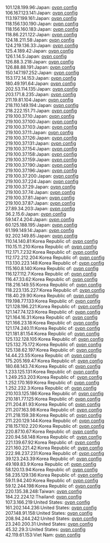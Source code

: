 101.128.199.96:Japan: [ovpn config](vpn/101_128_199_96.ovpn)  
106.167.123.141:Japan: [ovpn config](vpn/106_167_123_141.ovpn)  
113.197.199.161:Japan: [ovpn config](vpn/113_197_199_161.ovpn)  
118.156.130.190:Japan: [ovpn config](vpn/118_156_130_190.ovpn)  
118.156.160.183:Japan: [ovpn config](vpn/118_156_160_183.ovpn)  
118.86.221.122:Japan: [ovpn config](vpn/118_86_221_122.ovpn)  
124.18.211.58:Japan: [ovpn config](vpn/124_18_211_58.ovpn)  
124.219.136.33:Japan: [ovpn config](vpn/124_219_136_33.ovpn)  
125.4.189.42:Japan: [ovpn config](vpn/125_4_189_42.ovpn)  
126.1.14.5:Japan: [ovpn config](vpn/126_1_14_5.ovpn)  
126.88.3.218:Japan: [ovpn config](vpn/126_88_3_218.ovpn)  
126.88.88.191:Japan: [ovpn config](vpn/126_88_88_191.ovpn)  
150.147.197.252:Japan: [ovpn config](vpn/150_147_197_252.ovpn)  
153.172.14.153:Japan: [ovpn config](vpn/153_172_14_153.ovpn)  
180.49.191.64:Japan: [ovpn config](vpn/180_49_191_64.ovpn)  
202.53.114.135:Japan: [ovpn config](vpn/202_53_114_135.ovpn)  
203.171.8.235:Japan: [ovpn config](vpn/203_171_8_235.ovpn)  
211.19.81.104:Japan: [ovpn config](vpn/211_19_81_104.ovpn)  
218.110.149.194:Japan: [ovpn config](vpn/218_110_149_194.ovpn)  
218.222.151.71:Japan: [ovpn config](vpn/218_222_151_71.ovpn)  
219.100.37.10:Japan: [ovpn config](vpn/219_100_37_10.ovpn)  
219.100.37.100:Japan: [ovpn config](vpn/219_100_37_100.ovpn)  
219.100.37.103:Japan: [ovpn config](vpn/219_100_37_103.ovpn)  
219.100.37.11:Japan: [ovpn config](vpn/219_100_37_11.ovpn)  
219.100.37.126:Japan: [ovpn config](vpn/219_100_37_126.ovpn)  
219.100.37.131:Japan: [ovpn config](vpn/219_100_37_131.ovpn)  
219.100.37.154:Japan: [ovpn config](vpn/219_100_37_154.ovpn)  
219.100.37.158:Japan: [ovpn config](vpn/219_100_37_158.ovpn)  
219.100.37.159:Japan: [ovpn config](vpn/219_100_37_159.ovpn)  
219.100.37.190:Japan: [ovpn config](vpn/219_100_37_190.ovpn)  
219.100.37.196:Japan: [ovpn config](vpn/219_100_37_196.ovpn)  
219.100.37.200:Japan: [ovpn config](vpn/219_100_37_200.ovpn)  
219.100.37.224:Japan: [ovpn config](vpn/219_100_37_224.ovpn)  
219.100.37.29:Japan: [ovpn config](vpn/219_100_37_29.ovpn)  
219.100.37.74:Japan: [ovpn config](vpn/219_100_37_74.ovpn)  
219.100.37.81:Japan: [ovpn config](vpn/219_100_37_81.ovpn)  
219.100.37.87:Japan: [ovpn config](vpn/219_100_37_87.ovpn)  
27.89.34.203:Japan: [ovpn config](vpn/27_89_34_203.ovpn)  
36.2.15.6:Japan: [ovpn config](vpn/36_2_15_6.ovpn)  
59.147.4.204:Japan: [ovpn config](vpn/59_147_4_204.ovpn)  
60.125.188.195:Japan: [ovpn config](vpn/60_125_188_195.ovpn)  
61.199.149.14:Japan: [ovpn config](vpn/61_199_149_14.ovpn)  
92.202.149.85:Japan: [ovpn config](vpn/92_202_149_85.ovpn)  
110.14.140.81:Korea Republic of: [ovpn config](vpn/110_14_140_81.ovpn)  
110.15.11.210:Korea Republic of: [ovpn config](vpn/110_15_11_210.ovpn)  
112.171.7.232:Korea Republic of: [ovpn config](vpn/112_171_7_232.ovpn)  
112.172.212.204:Korea Republic of: [ovpn config](vpn/112_172_212_204.ovpn)  
113.130.223.148:Korea Republic of: [ovpn config](vpn/113_130_223_148.ovpn)  
115.160.8.140:Korea Republic of: [ovpn config](vpn/115_160_8_140.ovpn)  
116.127.112.7:Korea Republic of: [ovpn config](vpn/116_127_112_7.ovpn)  
116.47.33.62:Korea Republic of: [ovpn config](vpn/116_47_33_62.ovpn)  
118.216.149.55:Korea Republic of: [ovpn config](vpn/118_216_149_55.ovpn)  
118.223.135.227:Korea Republic of: [ovpn config](vpn/118_223_135_227.ovpn)  
118.40.29.90:Korea Republic of: [ovpn config](vpn/118_40_29_90.ovpn)  
119.198.77.133:Korea Republic of: [ovpn config](vpn/119_198_77_133.ovpn)  
121.128.196.221:Korea Republic of: [ovpn config](vpn/121_128_196_221.ovpn)  
121.147.74.123:Korea Republic of: [ovpn config](vpn/121_147_74_123.ovpn)  
121.164.16.31:Korea Republic of: [ovpn config](vpn/121_164_16_31.ovpn)  
121.166.23.18:Korea Republic of: [ovpn config](vpn/121_166_23_18.ovpn)  
121.174.240.11:Korea Republic of: [ovpn config](vpn/121_174_240_11.ovpn)  
121.181.81.154:Korea Republic of: [ovpn config](vpn/121_181_81_154.ovpn)  
125.132.128.105:Korea Republic of: [ovpn config](vpn/125_132_128_105.ovpn)  
125.132.75.172:Korea Republic of: [ovpn config](vpn/125_132_75_172.ovpn)  
125.138.62.197:Korea Republic of: [ovpn config](vpn/125_138_62_197.ovpn)  
14.44.23.55:Korea Republic of: [ovpn config](vpn/14_44_23_55.ovpn)  
175.205.169.47:Korea Republic of: [ovpn config](vpn/175_205_169_47.ovpn)  
180.68.143.74:Korea Republic of: [ovpn config](vpn/180_68_143_74.ovpn)  
1.233.125.131:Korea Republic of: [ovpn config](vpn/1_233_125_131.ovpn)  
1.249.253.203:Korea Republic of: [ovpn config](vpn/1_249_253_203.ovpn)  
1.252.170.169:Korea Republic of: [ovpn config](vpn/1_252_170_169.ovpn)  
1.252.232.3:Korea Republic of: [ovpn config](vpn/1_252_232_3.ovpn)  
210.103.125.186:Korea Republic of: [ovpn config](vpn/210_103_125_186.ovpn)  
210.181.77.125:Korea Republic of: [ovpn config](vpn/210_181_77_125.ovpn)  
211.204.81.93:Korea Republic of: [ovpn config](vpn/211_204_81_93.ovpn)  
211.207.163.98:Korea Republic of: [ovpn config](vpn/211_207_163_98.ovpn)  
211.218.159.38:Korea Republic of: [ovpn config](vpn/211_218_159_38.ovpn)  
211.220.129.144:Korea Republic of: [ovpn config](vpn/211_220_129_144.ovpn)  
218.157.102.220:Korea Republic of: [ovpn config](vpn/218_157_102_220.ovpn)  
220.87.10.67:Korea Republic of: [ovpn config](vpn/220_87_10_67.ovpn)  
220.94.58.148:Korea Republic of: [ovpn config](vpn/220_94_58_148.ovpn)  
221.139.67.92:Korea Republic of: [ovpn config](vpn/221_139_67_92.ovpn)  
221.160.221.42:Korea Republic of: [ovpn config](vpn/221_160_221_42.ovpn)  
222.98.237.231:Korea Republic of: [ovpn config](vpn/222_98_237_231.ovpn)  
39.123.243.39:Korea Republic of: [ovpn config](vpn/39_123_243_39.ovpn)  
49.169.83.9:Korea Republic of: [ovpn config](vpn/49_169_83_9.ovpn)  
58.120.13.94:Korea Republic of: [ovpn config](vpn/58_120_13_94.ovpn)  
58.235.129.136:Korea Republic of: [ovpn config](vpn/58_235_129_136.ovpn)  
59.11.94.240:Korea Republic of: [ovpn config](vpn/59_11_94_240.ovpn)  
59.12.244.198:Korea Republic of: [ovpn config](vpn/59_12_244_198.ovpn)  
220.135.38.248:Taiwan: [ovpn config](vpn/220_135_38_248.ovpn)  
184.22.224.12:Thailand: [ovpn config](vpn/184_22_224_12.ovpn)  
107.3.166.219:United States: [ovpn config](vpn/107_3_166_219.ovpn)  
161.202.144.236:United States: [ovpn config](vpn/161_202_144_236.ovpn)  
207.148.91.158:United States: [ovpn config](vpn/207_148_91_158.ovpn)  
208.94.244.242:United States: [ovpn config](vpn/208_94_244_242.ovpn)  
23.240.200.31:United States: [ovpn config](vpn/23_240_200_31.ovpn)  
45.32.29.3:United States: [ovpn config](vpn/45_32_29_3.ovpn)  
42.119.61.153:Viet Nam: [ovpn config](vpn/42_119_61_153.ovpn)  
